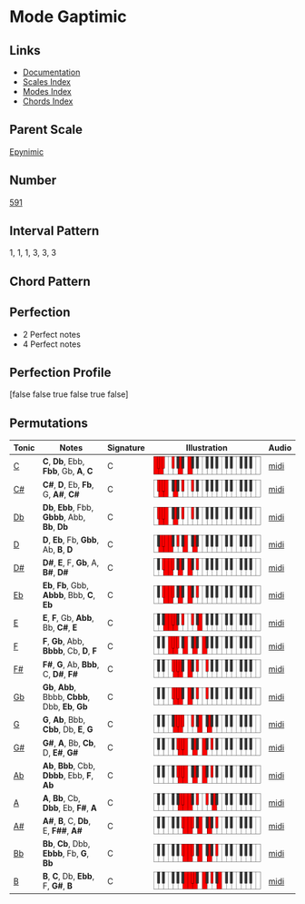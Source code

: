 # Mode Gaptimic

## Links

- [Documentation](README.md)
- [Scales Index](Scales.md)
- [Modes Index](Modes.md)
- [Chords Index](Chords.md)

## Parent Scale

[Epynimic](ScaleEpynimic.md)

## Number

[591](https://ianring.com/musictheory/scales/591)

## Interval Pattern

1, 1, 1, 3, 3, 3

## Chord Pattern



## Perfection

- 2 Perfect notes
- 4 Perfect notes

## Perfection Profile

[false false true false true false]

## Permutations

| Tonic | Notes | Signature | Illustration | Audio |
|-------|-------|-----------|--------------|-------|
| [C](ModeCNaturalGaptimic.md) | **C**, **Db**, Ebb, **Fbb**, Gb, **A**, **C** | C | ![CNaturalGaptimic](ModeCNaturalGaptimic.png) | [midi](https://github.com/edipermadi/music/blob/main/docs/ModeCNaturalGaptimic.mid?raw=true) |
| [C#](ModeCSharpGaptimic.md) | **C#**, **D**, Eb, **Fb**, G, **A#**, **C#** | C | ![CSharpGaptimic](ModeCSharpGaptimic.png) | [midi](https://github.com/edipermadi/music/blob/main/docs/ModeCSharpGaptimic.mid?raw=true) |
| [Db](ModeDFlatGaptimic.md) | **Db**, **Ebb**, Fbb, **Gbbb**, Abb, **Bb**, **Db** | C | ![DFlatGaptimic](ModeDFlatGaptimic.png) | [midi](https://github.com/edipermadi/music/blob/main/docs/ModeDFlatGaptimic.mid?raw=true) |
| [D](ModeDNaturalGaptimic.md) | **D**, **Eb**, Fb, **Gbb**, Ab, **B**, **D** | C | ![DNaturalGaptimic](ModeDNaturalGaptimic.png) | [midi](https://github.com/edipermadi/music/blob/main/docs/ModeDNaturalGaptimic.mid?raw=true) |
| [D#](ModeDSharpGaptimic.md) | **D#**, **E**, F, **Gb**, A, **B#**, **D#** | C | ![DSharpGaptimic](ModeDSharpGaptimic.png) | [midi](https://github.com/edipermadi/music/blob/main/docs/ModeDSharpGaptimic.mid?raw=true) |
| [Eb](ModeEFlatGaptimic.md) | **Eb**, **Fb**, Gbb, **Abbb**, Bbb, **C**, **Eb** | C | ![EFlatGaptimic](ModeEFlatGaptimic.png) | [midi](https://github.com/edipermadi/music/blob/main/docs/ModeEFlatGaptimic.mid?raw=true) |
| [E](ModeENaturalGaptimic.md) | **E**, **F**, Gb, **Abb**, Bb, **C#**, **E** | C | ![ENaturalGaptimic](ModeENaturalGaptimic.png) | [midi](https://github.com/edipermadi/music/blob/main/docs/ModeENaturalGaptimic.mid?raw=true) |
| [F](ModeFNaturalGaptimic.md) | **F**, **Gb**, Abb, **Bbbb**, Cb, **D**, **F** | C | ![FNaturalGaptimic](ModeFNaturalGaptimic.png) | [midi](https://github.com/edipermadi/music/blob/main/docs/ModeFNaturalGaptimic.mid?raw=true) |
| [F#](ModeFSharpGaptimic.md) | **F#**, **G**, Ab, **Bbb**, C, **D#**, **F#** | C | ![FSharpGaptimic](ModeFSharpGaptimic.png) | [midi](https://github.com/edipermadi/music/blob/main/docs/ModeFSharpGaptimic.mid?raw=true) |
| [Gb](ModeGFlatGaptimic.md) | **Gb**, **Abb**, Bbbb, **Cbbb**, Dbb, **Eb**, **Gb** | C | ![GFlatGaptimic](ModeGFlatGaptimic.png) | [midi](https://github.com/edipermadi/music/blob/main/docs/ModeGFlatGaptimic.mid?raw=true) |
| [G](ModeGNaturalGaptimic.md) | **G**, **Ab**, Bbb, **Cbb**, Db, **E**, **G** | C | ![GNaturalGaptimic](ModeGNaturalGaptimic.png) | [midi](https://github.com/edipermadi/music/blob/main/docs/ModeGNaturalGaptimic.mid?raw=true) |
| [G#](ModeGSharpGaptimic.md) | **G#**, **A**, Bb, **Cb**, D, **E#**, **G#** | C | ![GSharpGaptimic](ModeGSharpGaptimic.png) | [midi](https://github.com/edipermadi/music/blob/main/docs/ModeGSharpGaptimic.mid?raw=true) |
| [Ab](ModeAFlatGaptimic.md) | **Ab**, **Bbb**, Cbb, **Dbbb**, Ebb, **F**, **Ab** | C | ![AFlatGaptimic](ModeAFlatGaptimic.png) | [midi](https://github.com/edipermadi/music/blob/main/docs/ModeAFlatGaptimic.mid?raw=true) |
| [A](ModeANaturalGaptimic.md) | **A**, **Bb**, Cb, **Dbb**, Eb, **F#**, **A** | C | ![ANaturalGaptimic](ModeANaturalGaptimic.png) | [midi](https://github.com/edipermadi/music/blob/main/docs/ModeANaturalGaptimic.mid?raw=true) |
| [A#](ModeASharpGaptimic.md) | **A#**, **B**, C, **Db**, E, **F##**, **A#** | C | ![ASharpGaptimic](ModeASharpGaptimic.png) | [midi](https://github.com/edipermadi/music/blob/main/docs/ModeASharpGaptimic.mid?raw=true) |
| [Bb](ModeBFlatGaptimic.md) | **Bb**, **Cb**, Dbb, **Ebbb**, Fb, **G**, **Bb** | C | ![BFlatGaptimic](ModeBFlatGaptimic.png) | [midi](https://github.com/edipermadi/music/blob/main/docs/ModeBFlatGaptimic.mid?raw=true) |
| [B](ModeBNaturalGaptimic.md) | **B**, **C**, Db, **Ebb**, F, **G#**, **B** | C | ![BNaturalGaptimic](ModeBNaturalGaptimic.png) | [midi](https://github.com/edipermadi/music/blob/main/docs/ModeBNaturalGaptimic.mid?raw=true) |
